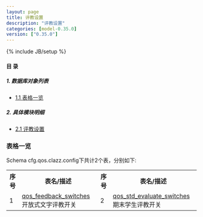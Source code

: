 ```yaml
---
layout: page
title: 评教设置 
description: "评教设置"
categories: [model-0.35.0]
version: ["0.35.0"]
---
```

{% include JB/setup %}

#### 目 录

##### 1. 数据库对象列表
  * [1.1 表格一览](index.html#表格一览)

##### 2. 具体模块明细
* [2.1 评教设置](/model/cfg/qos.clazz.config/all.html)

### 表格一览
Schema cfg.qos.clazz.config下共计2个表，分别如下:

<table class="table table-bordered table-striped table-condensed">
  <tr>
    <th class="info_header text-center">序号</th>
    <th class="info_header">表名/描述</th>
    <th class="info_header text-center">序号</th>
    <th class="info_header">表名/描述</th>
  </tr>
  <tr>
    <td>1</td>
    <td><a href="/model/cfg/qos.clazz.config/all.html#表格-qos_feedback_switches-开放式文字评教开关">qos_feedback_switches</a> 开放式文字评教开关</td>
    <td>2</td>
    <td><a href="/model/cfg/qos.clazz.config/all.html#表格-qos_std_evaluate_switches-期末学生评教开关">qos_std_evaluate_switches</a> 期末学生评教开关</td>
  </tr>
</table>

